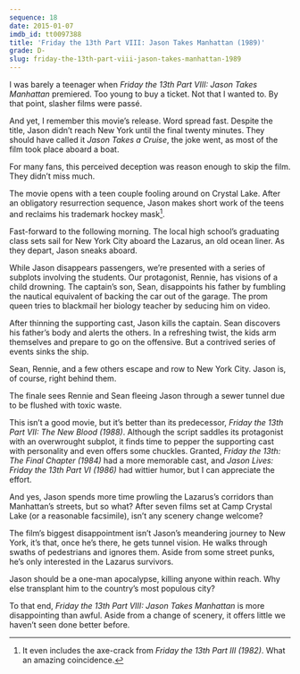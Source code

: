 ```yaml
---
sequence: 18
date: 2015-01-07
imdb_id: tt0097388
title: 'Friday the 13th Part VIII: Jason Takes Manhattan (1989)'
grade: D-
slug: friday-the-13th-part-viii-jason-takes-manhattan-1989
---
```


I was barely a teenager when _Friday the 13th Part VIII: Jason Takes Manhattan_ premiered. Too young to buy a ticket. Not that I wanted to. By that point, slasher films were passé.

And yet, I remember this movie’s release. Word spread fast. Despite the title, Jason didn’t reach New York until the final twenty minutes. They should have called it _Jason Takes a Cruise_, the joke went, as most of the film took place aboard a boat.

For many fans, this perceived deception was reason enough to skip the film. They didn’t miss much.

The movie opens with a teen couple fooling around on Crystal Lake. After an obligatory resurrection sequence, Jason makes short work of the teens and reclaims his trademark hockey mask[^1].

Fast-forward to the following morning. The local high school’s graduating class sets sail for New York City aboard the Lazarus, an old ocean liner. As they depart, Jason sneaks aboard.

While Jason disappears passengers, we’re presented with a series of subplots involving the students. Our protagonist, Rennie, has visions of a child drowning. The captain’s son, Sean, disappoints his father by fumbling the nautical equivalent of backing the car out of the garage. The prom queen tries to blackmail her biology teacher by seducing him on video.

After thinning the supporting cast, Jason kills the captain. Sean discovers his father’s body and alerts the others. In a refreshing twist, the kids arm themselves and prepare to go on the offensive. But a contrived series of events sinks the ship.

Sean, Rennie, and a few others escape and row to New York City. Jason is, of course, right behind them.

The finale sees Rennie and Sean fleeing Jason through a sewer tunnel due to be flushed with toxic waste.

This isn’t a good movie, but it’s better than its predecessor, _Friday the 13th Part VII: The New Blood (1988)_. Although the script saddles its protagonist with an overwrought subplot, it finds time to pepper the supporting cast with personality and even offers some chuckles. Granted, _Friday the 13th: The Final Chapter (1984)_ had a more memorable cast, and _Jason Lives: Friday the 13th Part VI (1986)_ had wittier humor, but I can appreciate the effort.

And yes, Jason spends more time prowling the Lazarus’s corridors than Manhattan’s streets, but so what? After seven films set at Camp Crystal Lake (or a reasonable facsimile), isn’t any scenery change welcome?

The film’s biggest disappointment isn’t Jason’s meandering journey to New York, it’s that, once he’s there, he gets tunnel vision. He walks through swaths of pedestrians and ignores them. Aside from some street punks, he’s only interested in the Lazarus survivors.

Jason should be a one-man apocalypse, killing anyone within reach. Why else transplant him to the country’s most populous city?

To that end, _Friday the 13th Part VIII: Jason Takes Manhattan_ is more disappointing than awful. Aside from a change of scenery, it offers little we haven’t seen done better before.

[^1]: It even includes the axe-crack from _Friday the 13th Part III (1982)_. What an amazing coincidence.